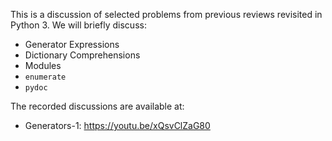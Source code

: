 This is a discussion of selected problems from previous reviews revisited
in Python 3. We will briefly discuss:

  - Generator Expressions
  - Dictionary Comprehensions
  - Modules
  - `enumerate`
  - `pydoc`


The recorded discussions are available at:

  - Generators-1: <https://youtu.be/xQsvClZaG80>
